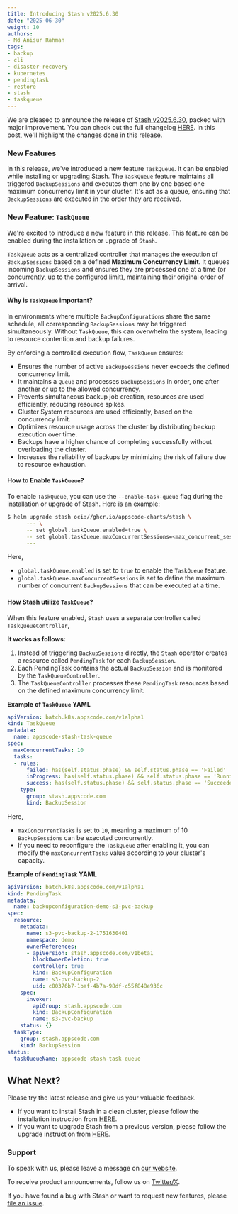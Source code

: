 ```yaml
---
title: Introducing Stash v2025.6.30
date: "2025-06-30"
weight: 10
authors:
- Md Anisur Rahman
tags:
- backup
- cli
- disaster-recovery
- kubernetes
- pendingtask
- restore
- stash
- taskqueue
---
```


We are pleased to announce the release of [Stash v2025.6.30](https://stash.run/docs/v2025.6.30/setup/), packed with major improvement. You can check out the full changelog [HERE](https://github.com/stashed/CHANGELOG/blob/master/releases/v2025.6.30/README.md). In this post, we'll highlight the changes done in this release.

### New Features

In this release, we've introduced a new feature `TaskQueue`. It can be enabled while installing or upgrading Stash. The `TaskQueue` feature maintains all triggered `BackupSessions` and executes them one by one based one maximum concurrency limit in your cluster. It's act as a queue, ensuring that `BackupSessions` are executed in the order they are received.

### New Feature: `TaskQueue`

We're excited to introduce a new feature in this release. This feature can be enabled during the installation or upgrade of `Stash`.

`TaskQueue` acts as a centralized controller that manages the execution of `BackupSessions` based on a defined **Maximum Concurrency Limit**. It queues incoming `BackupSessions` and ensures they are processed one at a time (or concurrently, up to the configured limit), maintaining their original order of arrival.

#### Why is `TaskQueue` important?

In environments where multiple `BackupConfigurations` share the same schedule, all corresponding `BackupSessions` may be triggered simultaneously. Without `TaskQueue`, this can overwhelm the system, leading to resource contention and backup failures.

By enforcing a controlled execution flow, `TaskQueue` ensures:

* Ensures the number of active `BackupSessions` never exceeds the defined concurrency limit.
* It maintains a `Queue` and processes `BackupSessions` in order, one after another or up to the allowed concurrency.
* Prevents simultaneous backup job creation, resources are used efficiently, reducing resource spikes.
* Cluster System resources are used efficiently, based on the concurrency limit.
* Optimizes resource usage across the cluster by distributing backup execution over time.
* Backups have a higher chance of completing successfully without overloading the cluster.
* Increases the reliability of backups by minimizing the risk of failure due to resource exhaustion.

#### How to Enable `TaskQueue`?

To enable `TaskQueue`, you can use the `--enable-task-queue` flag during the installation or upgrade of Stash. Here is an example:

```bash
$ helm upgrade stash oci://ghcr.io/appscode-charts/stash \
      --- \
      -- set global.taskQueue.enabled=true \
      -- set global.taskQueue.maxConcurrentSessions=<max_concurrent_sessions> \
      --- 
```
Here, 
- `global.taskQueue.enabled` is set to `true` to enable the `TaskQueue` feature.
- `global.taskQueue.maxConcurrentSessions` is set to define the maximum number of concurrent `BackupSessions` that can be executed at a time.


#### How Stash utilize `TaskQueue`?

When this feature enabled, `Stash` uses a separate controller called `TaskQueueController`,

**It works as follows:**

1. Instead of triggering `BackupSessions` directly, the `Stash` operator creates a resource called `PendingTask` for each `BackupSession`.
2. Each PendingTask contains the actual `BackupSession` and is monitored by the `TaskQueueController`.
3. The `TaskQueueController` processes these `PendingTask` resources based on the defined maximum concurrency limit.

**Example of `TaskQueue` YAML**

```yaml
apiVersion: batch.k8s.appscode.com/v1alpha1
kind: TaskQueue
metadata:
  name: appscode-stash-task-queue
spec:
  maxConcurrentTasks: 10
  tasks:
  - rules:
      failed: has(self.status.phase) && self.status.phase == 'Failed'
      inProgress: has(self.status.phase) && self.status.phase == 'Running'
      success: has(self.status.phase) && self.status.phase == 'Succeeded'
    type:
      group: stash.appscode.com
      kind: BackupSession
```

Here,
- `maxConcurrentTasks` is set to `10`, meaning a maximum of 10 `BackupSessions` can be executed concurrently.
- If you need to reconfigure the `TaskQueue` after enabling it, you can modify the `maxConcurrentTasks` value according to your cluster's capacity.


**Example of `PendingTask` YAML**

```yaml
apiVersion: batch.k8s.appscode.com/v1alpha1
kind: PendingTask
metadata:
  name: backupconfiguration-demo-s3-pvc-backup
spec:
  resource:
    metadata:
      name: s3-pvc-backup-2-1751630401
      namespace: demo
      ownerReferences:
      - apiVersion: stash.appscode.com/v1beta1
        blockOwnerDeletion: true
        controller: true
        kind: BackupConfiguration
        name: s3-pvc-backup-2
        uid: c00376b7-1baf-4b7a-98df-c55f848e936c
    spec:
      invoker:
        apiGroup: stash.appscode.com
        kind: BackupConfiguration
        name: s3-pvc-backup
    status: {}
  taskType:
    group: stash.appscode.com
    kind: BackupSession
status:
  taskQueueName: appscode-stash-task-queue
```

## What Next?
Please try the latest release and give us your valuable feedback.

- If you want to install Stash in a clean cluster, please follow the installation instruction from [HERE](https://stash.run/docs/latest/setup/).
- If you want to upgrade Stash from a previous version, please follow the upgrade instruction from [HERE](https://stash.run/docs/latest/setup/upgrade/).

### Support

To speak with us, please leave a message on [our website](https://appscode.com/contact/).

To receive product announcements, follow us on [Twitter/X](https://twitter.com/KubeStash).

If you have found a bug with Stash or want to request new features, please [file an issue](https://github.com/stashed/project/issues/new).
